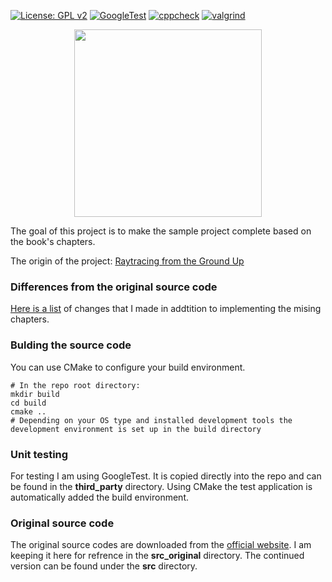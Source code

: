 [![License: GPL v2](https://img.shields.io/badge/License-GPL%20v2-blue.svg)](https://www.gnu.org/licenses/old-licenses/gpl-2.0.en.html)
[![GoogleTest](https://github.com/mandyedi/raytracing-from-the-ground-up/workflows/GoogleTest/badge.svg)](https://github.com/mandyedi/raytracing-from-the-ground-up/actions)
[![cppcheck](https://github.com/mandyedi/raytracing-from-the-ground-up/workflows/cppcheck/badge.svg)](https://github.com/mandyedi/raytracing-from-the-ground-up/actions)
[![valgrind](https://github.com/mandyedi/raytracing-from-the-ground-up/workflows/valgrind/badge.svg)](https://github.com/mandyedi/raytracing-from-the-ground-up/actions)

<p align="center">
  <img width="300" height="300" src="https://raw.githubusercontent.com/mandyedi/raytracing-from-the-ground-up/master/src_original/chapters/Chapter28/Ray%20Traced%20Images%2028/Figure28.16.jpg">
</p>

The goal of this project is to make the sample project complete based on the book's chapters.

The origin of the project: [Raytracing from the Ground Up](http://www.raytracegroundup.com/)

### Differences from the original source code
[Here is a list](https://github.com/mandyedi/raytracing-from-the-ground-up/blob/master/differences.md) of changes that I made in addtition to implementing the mising chapters.

### Bulding the source code
You can use CMake to configure your build environment.
```shell
# In the repo root directory:
mkdir build
cd build
cmake ..
# Depending on your OS type and installed development tools the development environment is set up in the build directory
```

### Unit testing
For testing I am using GoogleTest. It is copied directly into the repo and can be found in the **third_party** directory.
Using CMake the test application is automatically added the build environment.

### Original source code
The original source codes are downloaded from the [official website](http://www.raytracegroundup.com/). I am keeping it here for refrence in the **src_original** directory. The continued version can be found under the **src** directory.
